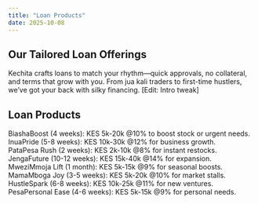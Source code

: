 ```yaml
---
title: "Loan Products"
date: 2025-10-08
---
```

<section class="page-section">
  <h1>Our Tailored Loan Offerings</h1>
  <p>Kechita crafts loans to match your rhythm—quick approvals, no collateral, and terms that grow with you. From jua kali traders to first-time hustlers, we’ve got your back with silky financing. [Edit: Intro tweak]</p>

  <h2>Loan Products</h2>
  <div class="tips-grid">
    <div class="card">BiashaBoost (4 weeks): KES 5k-20k @10% to boost stock or urgent needs.</div>
    <div class="card">InuaPride (5-8 weeks): KES 10k-30k @12% for business growth.</div>
    <div class="card">PataPesa Rush (2 weeks): KES 2k-10k @8% for instant restocks.</div>
    <div class="card">JengaFuture (10-12 weeks): KES 15k-40k @14% for expansion.</div>
    <div class="card">MweziMmoja Lift (1 month): KES 5k-15k @9% for seasonal boosts.</div>
    <div class="card">MamaMboga Joy (3-5 weeks): KES 5k-20k @10% for market stalls.</div>
    <div class="card">HustleSpark (6-8 weeks): KES 10k-25k @11% for new ventures.</div>
    <div class="card">PesaPersonal Ease (4-6 weeks): KES 5k-15k @9% for personal needs.</div>
  </div>
</section>
